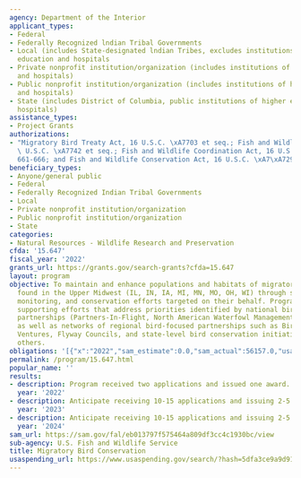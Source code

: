 ```yaml
---
agency: Department of the Interior
applicant_types:
- Federal
- Federally Recognized lndian Tribal Governments
- Local (includes State-designated lndian Tribes, excludes institutions of higher
  education and hospitals
- Private nonprofit institution/organization (includes institutions of higher education
  and hospitals)
- Public nonprofit institution/organization (includes institutions of higher education
  and hospitals)
- State (includes District of Columbia, public institutions of higher education and
  hospitals)
assistance_types:
- Project Grants
authorizations:
- "Migratory Bird Treaty Act, 16 U.S.C. \xA7703 et seq.; Fish and Wildlife Act, 16\
  \ U.S.C. \xA7742 et seq.; Fish and Wildlife Coordination Act, 16 U.S.C. \xA7\xA7\
  661-666; and Fish and Wildlife Conservation Act, 16 U.S.C. \xA7\xA72901 et seq."
beneficiary_types:
- Anyone/general public
- Federal
- Federally Recognized Indian Tribal Governments
- Local
- Private nonprofit institution/organization
- Public nonprofit institution/organization
- State
categories:
- Natural Resources - Wildlife Research and Preservation
cfda: '15.647'
fiscal_year: '2022'
grants_url: https://grants.gov/search-grants?cfda=15.647
layout: program
objective: To maintain and enhance populations and habitats of migratory bird species
  found in the Upper Midwest (IL, IN, IA, MI, MN, MO, OH, WI) through supporting research,
  monitoring, and conservation efforts targeted on their behalf. Program focuses on
  supporting efforts that address priorities identified by national bird conservation
  partnerships (Partners-In-Flight, North American Waterfowl Management Plan, etc.)
  as well as networks of regional bird-focused partnerships such as Bird Habitat Joint
  Ventures, Flyway Councils, and state-level bird conservation initiatives, among
  others.
obligations: '[{"x":"2022","sam_estimate":0.0,"sam_actual":56157.0,"usa_spending_actual":307758.57},{"x":"2023","sam_estimate":200001.0,"sam_actual":0.0,"usa_spending_actual":525367.16},{"x":"2024","sam_estimate":99997.0,"sam_actual":0.0,"usa_spending_actual":0.0}]'
permalink: /program/15.647.html
popular_name: ''
results:
- description: Program received two applications and issued one award.
  year: '2022'
- description: Anticipate receiving 10-15 applications and issuing 2-5 awards.
  year: '2023'
- description: Anticipate receiving 10-15 applications and issuing 2-5 awards.
  year: '2024'
sam_url: https://sam.gov/fal/eb013797f575464a809df3cc4c1930bc/view
sub-agency: U.S. Fish and Wildlife Service
title: Migratory Bird Conservation
usaspending_url: https://www.usaspending.gov/search/?hash=5dfa3ce9a9d91e0747ad55a2aa26f45f
---
```

